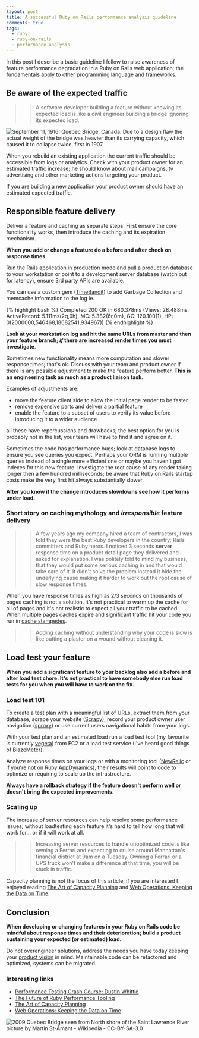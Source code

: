 ```yaml
---
layout: post
title: A successful Ruby on Rails performance analysis guideline
comments: true
tags:
  - ruby
  - ruby-on-rails
  - performance-analysis
---
```


In this post I describe a basic guideline I follow to raise awareness of feature performance degradation in a Ruby on Rails web application; the fundamentals apply to other programming language and frameworks.

## Be aware of the expected traffic

>> A software developer building a feature without knowing its expected load is like a civil engineer building a bridge ignoring its expected load.

![September 11, 1916: Quebec Bridge, Canada. Due to a design flaw the actual weight of the bridge was heavier than its carrying capacity, which caused it to collapse twice, first in 1907.](http://upload.wikimedia.org/wikipedia/en/9/99/Quebec_Bridge_Collapse.jpg)

When you rebuild an existing application the current traffic should be accessible from logs or analytics. Check with your product owner for an estimated traffic increase; he should know about mail campaigns, tv advertising and other marketing actions targeting your product.

If you are building a new application your product owner should have an estimated expected traffic.


## Responsible feature delivery

Deliver a feature and caching as separate steps. First ensure the core functionality works, then introduce the caching and its expiration mechanism.

**When you add or change a feature do a before and after check on response times**.

Run the Rails application in production mode and pull a production database to your workstation or point to a development server database (watch out for latency), ensure 3rd party APIs are available. 

You can use a custom gem ([TimeBandit](https://github.com/skaes/time_bandits)) to add Garbage Collection and memcache information to the log ie.

{% highlight bash %}
Completed 200 OK in 680.378ms (Views: 28.488ms, ActiveRecord: 5.111ms(2q,0h), MC: 5.382(6r,0m), GC: 120.100(1), HP: 0(2000000,546468,18682541,934967))
{% endhighlight %}

**Look at your workstation log and hit the same URLs from master and then your feature branch; *if* there are increased render times you must investigate**.

Sometimes new functionality means more computation and slower response times; that's ok. Discuss with your team and product owner if there is any possible adjustment to make the feature perform better. **This is an engineering task as much as a product liaison task**.

Examples of adjustments are:

* move the feature client side to allow the initial page render to be faster
* remove expensive parts and deliver a partial feature
* enable the feature to a subset of users to verify its value before introducing it to a wider audience

all these have repercussions and drawbacks; the best option for you is probably not in the list, your team will have to find it and agree on it.

Sometimes the code has performance bugs; look at database logs to ensure you see queries you expect. Perhaps your ORM is running multiple queries instead of a single more efficient one or maybe you haven't got indexes for this new feature. Investigate the root cause of any render taking longer then a few hundred milliseconds; be aware that Ruby on Rails startup costs make the very first hit always substantially slower.

**After you know if the change introduces slowdowns see how it performs under load.**

### Short story on caching mythology and *irresponsible* feature delivery

>> A few years ago my company hired a team of contractors, I was told they were the best Ruby developers in the country; Rails committers and Ruby heros. I noticed 3 seconds **server** response time on a product detail page they delivered and I asked for explanation. I was politely told to mind my business, that they would put some serious caching in and that would take care of it. It didn't solve the problem instead it hide the underlying cause making it harder to work out the root cause of slow response times.

When you have response times as high as 2/3 seconds on thousands of pages caching is not a solution. It's not practical to warm up the cache for all of pages and it's not realistic to expect all your traffic to be cached. When multiple pages caches expire and significant traffic hit your code you run in [cache stampedes](http://en.wikipedia.org/wiki/Cache_stampede).

>> Adding caching without understanding why your code is slow is like putting a plaster on a wound without cleaning it.


## Load test your feature

**When you add a significant feature to your backlog also add a before and after load test chore. It's not practical to have somebody else run load tests for you when you will have to work on the fix.**

### Load test 101

To create a test plan with a meaningful list of URLs, extract them from your database, scrape your website ([Scrapy](http://scrapy.org/)), record your product owner user navigation ([sproxy](http://www.joedog.org/sproxy-home/)) or use current users navigational habits from your logs.

With your test plan and an estimated load run a load test tool (my favourite is currently [vegeta](https://github.com/tsenart/vegeta)) from EC2 or a load test service (I've heard good things of [BlazeMeter](http://blazemeter.com/)).

Analyze response times on your logs or with a monitoring tool ([NewRelic](http://newrelic.com/) or if you're not on Ruby [AppDynamics](http://www.appdynamics.com/)), their results will point to code to optimize or requiring to scale up the infrastructure. 

**Always have a rollback strategy if the feature doesn't perform well or doesn't bring the expected improvements**.


### Scaling up

The increase of server resources can help resolve some performance issues; without loadtesting each feature it's hard to tell how long that will work for... or if it will work at all.

>> Increasing server resources to handle unoptimized code is like owning a Ferrari and expecting to cruise around Manhattan's financial district at 9am on a Tuesday. Owning a Ferrari or a UPS truck won't make a difference at that time, you will be stuck in traffic.

Capacity planning is not the focus of this article, if you are interested I enjoyed reading [The Art of Capacity Planning](http://www.amazon.com/The-Art-Capacity-Planning-Resources/dp/0596518579) and [Web Operations: Keeping the Data on Time](http://www.amazon.com/gp/product/1449377440/ref=pd_lpo_sbs_dp_ss_1/191-1462743-7066957?pf_rd_m=ATVPDKIKX0DER&pf_rd_s=lpo-top-stripe-1&pf_rd_r=0Y837KQJG5SV71AW0ZVS&pf_rd_t=201&pf_rd_p=1944687782&pf_rd_i=0596518579).

## Conclusion

**When developing or changing features in your Ruby on Rails code be mindful about response times and their deterioration; build a product sustaining your expected (or estimated) load.**

Do not overengineer solutions, address the needs you have today keeping your [product vision](http://www.jamesshore.com/Agile-Book/vision.html) in mind. Maintainable code can be refactored and optimized, systems can be migrated.

### Interesting links

* [Performance Testing Crash Course: Dustin Whittle](https://www.youtube.com/watch?v=Zap15XHtny4) 
* [The Future of Ruby Performance Tooling](http://goruco.com/speakers/2014/aaron-quint/)
* [The Art of Capacity Planning](http://www.amazon.com/The-Art-Capacity-Planning-Resources/dp/0596518579)
* [Web Operations: Keeping the Data on Time](http://www.amazon.com/gp/product/1449377440/ref=pd_lpo_sbs_dp_ss_1/191-1462743-7066957?pf_rd_m=ATVPDKIKX0DER&pf_rd_s=lpo-top-stripe-1&pf_rd_r=0Y837KQJG5SV71AW0ZVS&pf_rd_t=201&pf_rd_p=1944687782&pf_rd_i=0596518579)

![2009 Quebec Bridge seen from North shore of the Saint Lawrence River picture by Martin St-Amant - Wikipedia - CC-BY-SA-3.0](http://upload.wikimedia.org/wikipedia/commons/thumb/d/da/125_-_Qu%C3%A9bec_-_Pont_de_Qu%C3%A9bec_de_nuit_-_Septembre_2009.jpg/640px-125_-_Qu%C3%A9bec_-_Pont_de_Qu%C3%A9bec_de_nuit_-_Septembre_2009.jpg)
